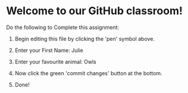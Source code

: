# Welcome to our GitHub classroom!

Do the following to Complete this assignment:

1. Begin editing this file by clicking the 'pen' symbol above.

2. Enter your First Name: Julie

3. Enter your favourite animal: Owls

4. Now click the green 'commit changes' button at the bottom.

5. Done!
